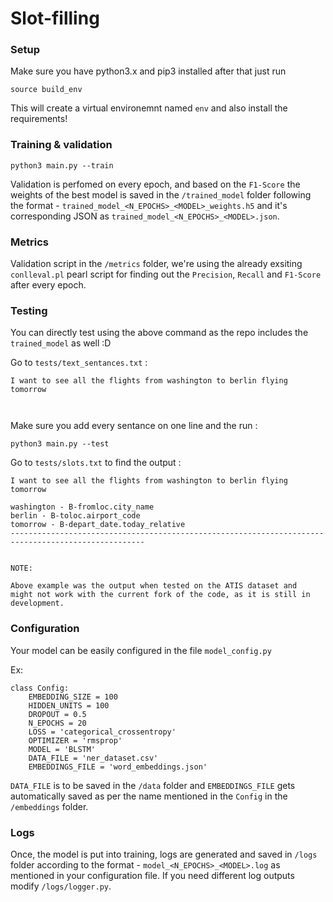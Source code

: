 # Slot-filling

### Setup

Make sure you have python3.x and pip3 installed after that just run 

```
source build_env
```

This will create a virtual environemnt named `env` and also install the requirements!

### Training & validation

```
python3 main.py --train
```

Validation is perfomed on every epoch, and based on the `F1-Score` the weights of the best model is saved in the `/trained_model` folder following the format - `trained_model_<N_EPOCHS>_<MODEL>_weights.h5` and it's corresponding JSON as `trained_model_<N_EPOCHS>_<MODEL>.json`.

### Metrics

Validation script in the `/metrics` folder, we're using the already exsiting `conlleval.pl` pearl script for finding out the `Precision`, `Recall` and `F1-Score` after every epoch.

### Testing

You can directly test using the above command as the repo includes the `trained_model` as well :D

Go to `tests/text_sentances.txt` :

```
I want to see all the flights from washington to berlin flying tomorrow



```

Make sure you add every sentance on one line and the run :

```
python3 main.py --test
```

Go to `tests/slots.txt` to find the output :

```
I want to see all the flights from washington to berlin flying tomorrow

washington - B-fromloc.city_name
berlin - B-toloc.airport_code
tomorrow - B-depart_date.today_relative
----------------------------------------------------------------------------------------------------


```

```
NOTE:

Above example was the output when tested on the ATIS dataset and 
might not work with the current fork of the code, as it is still in development.
```

### Configuration

Your model can be easily configured in the file `model_config.py` 

Ex:

```
class Config:
    EMBEDDING_SIZE = 100
    HIDDEN_UNITS = 100
    DROPOUT = 0.5
    N_EPOCHS = 20
    LOSS = 'categorical_crossentropy'
    OPTIMIZER = 'rmsprop'
    MODEL = 'BLSTM'
    DATA_FILE = 'ner_dataset.csv'
    EMBEDDINGS_FILE = 'word_embeddings.json'
```

`DATA_FILE` is to be saved in the `/data` folder and `EMBEDDINGS_FILE` gets automatically saved as per the name mentioned in the `Config` in the `/embeddings` folder.

### Logs

Once, the model is put into training, logs are generated and saved in `/logs` folder according to the format - `model_<N_EPOCHS>_<MODEL>.log` as mentioned in your configuration file. If you need different log outputs modify `/logs/logger.py`.